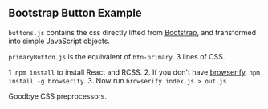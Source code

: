 ## Bootstrap Button Example
`buttons.js` contains the css directly lifted from [Bootstrap](http://getbootstrap.com), and transformed into simple JavaScript objects.

`primaryButton.js` is the equivalent of `btn-primary`. 3 lines of CSS.

1 .`npm install` to install React and RCSS.
2. If you don't have [browserify](http://browserify.org), `npm install -g browserify`.
3. Now run `browserify index.js > out.js`

Goodbye CSS preprocessors.
